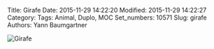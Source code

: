 Title: Girafe
Date: 2015-11-29 14:22:20
Modified: 2015-11-29 14:22:27
Category:
Tags: Animal, Duplo, MOC
Set_numbers: 10571
Slug: girafe
Authors: Yann Baumgartner

![Girafe][girafe]

[girafe]: {filename}/images/girafe.jpg  "Girafe"
